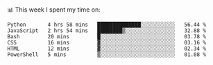 📊 This week I spent my time on:
<!--START_SECTION:waka-->

```text
Python       4 hrs 58 mins   ██████████████░░░░░░░░░░░   56.44 %
JavaScript   2 hrs 54 mins   ████████▒░░░░░░░░░░░░░░░░   32.88 %
Bash         20 mins         █░░░░░░░░░░░░░░░░░░░░░░░░   03.78 %
CSS          16 mins         ▓░░░░░░░░░░░░░░░░░░░░░░░░   03.16 %
HTML         12 mins         ▓░░░░░░░░░░░░░░░░░░░░░░░░   02.34 %
PowerShell   5 mins          ▒░░░░░░░░░░░░░░░░░░░░░░░░   01.08 %
```

<!--END_SECTION:waka-->

